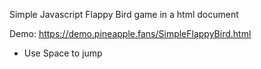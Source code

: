 Simple Javascript Flappy Bird game in a html document

Demo: https://demo.pineapple.fans/SimpleFlappyBird.html

* Use Space to jump
